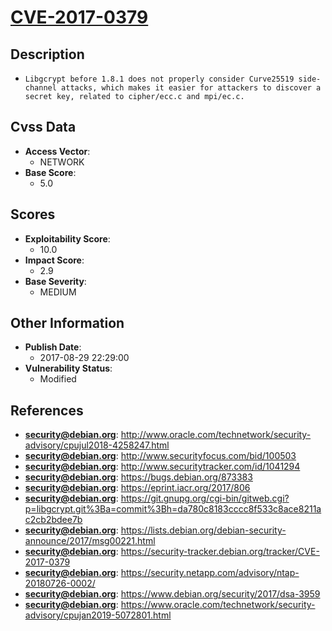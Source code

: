 
# [CVE-2017-0379](https://cve.mitre.org/cgi-bin/cvename.cgi?name=CVE-2017-0379)

## Description

- `Libgcrypt before 1.8.1 does not properly consider Curve25519 side-channel attacks, which makes it easier for attackers to discover a secret key, related to cipher/ecc.c and mpi/ec.c.`

## Cvss Data

- **Access Vector**:
  - NETWORK
- **Base Score**:
  - 5.0

## Scores

- **Exploitability Score**:
  - 10.0
- **Impact Score**:
  - 2.9
- **Base Severity**:
  - MEDIUM

## Other Information

- **Publish Date**:
  - 2017-08-29 22:29:00
- **Vulnerability Status**:
  - Modified

## References

- **security@debian.org**: http://www.oracle.com/technetwork/security-advisory/cpujul2018-4258247.html
- **security@debian.org**: http://www.securityfocus.com/bid/100503
- **security@debian.org**: http://www.securitytracker.com/id/1041294
- **security@debian.org**: https://bugs.debian.org/873383
- **security@debian.org**: https://eprint.iacr.org/2017/806
- **security@debian.org**: https://git.gnupg.org/cgi-bin/gitweb.cgi?p=libgcrypt.git%3Ba=commit%3Bh=da780c8183cccc8f533c8ace8211ac2cb2bdee7b
- **security@debian.org**: https://lists.debian.org/debian-security-announce/2017/msg00221.html
- **security@debian.org**: https://security-tracker.debian.org/tracker/CVE-2017-0379
- **security@debian.org**: https://security.netapp.com/advisory/ntap-20180726-0002/
- **security@debian.org**: https://www.debian.org/security/2017/dsa-3959
- **security@debian.org**: https://www.oracle.com/technetwork/security-advisory/cpujan2019-5072801.html
